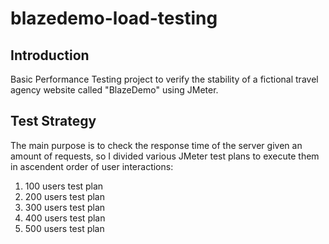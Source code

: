# blazedemo-load-testing

## Introduction
Basic Performance Testing project to verify the stability of a fictional travel agency website called "BlazeDemo" using JMeter.

## Test Strategy
The main purpose is to check the response time of the server given an amount of requests, so I divided various JMeter test plans to execute them in ascendent order of user interactions:
<ol>
  <li>100 users test plan</li>
  <li>200 users test plan</li>
  <li>300 users test plan</li>
  <li>400 users test plan</li>
  <li>500 users test plan</li>
</ol>

